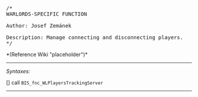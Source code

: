 <pre>/*
WARLORDS-SPECIFIC FUNCTION

Author: Josef Zemánek

Description: Manage connecting and disconnecting players.
*/</pre>*(Reference Wiki "placeholder")*<!-- Remove this after fill-in -->


---
*Syntaxes:*

[] call `BIS_fnc_WLPlayersTrackingServer`

---
